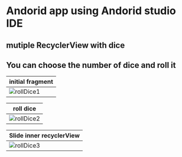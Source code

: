 # Andorid app using Andorid studio IDE
## mutiple RecyclerView with dice
## You can choose the number of dice and roll it
| initial fragment |
|---|
|![rollDice1](https://github.com/92Jay0810/rollDiceApp/assets/96120430/39e16a98-5a7e-4132-84b7-0e74f3174dca)|

| roll dice |
|---|
| ![rollDice2](https://github.com/92Jay0810/rollDiceApp/assets/96120430/bc274ddb-59a2-4091-8167-a90b6ff79b2b) |

| Slide inner recyclerView |
|---|
|![rollDice3](https://github.com/92Jay0810/rollDiceApp/assets/96120430/8786c7da-dd39-4285-841a-fa04d750ca19)|
